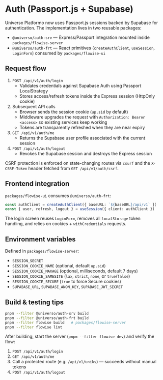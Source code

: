 # Auth (Passport.js + Supabase)

Universo Platformo now uses Passport.js sessions backed by Supabase for authentication. The implementation lives in two reusable packages:

- `@universo/auth-srv` — Express/Passport integration mounted inside `packages/flowise-server`
- `@universo/auth-frt` — React primitives (`createAuthClient`, `useSession`, `LoginForm`) consumed by `packages/flowise-ui`

## Request flow

1. `POST /api/v1/auth/login`
    - Validates credentials against Supabase Auth using Passport LocalStrategy
    - Stores access/refresh tokens inside the Express session (HttpOnly cookie)
2. Subsequent API calls
    - Browser sends the session cookie (`up.sid` by default)
    - Middleware upgrades the request with `Authorization: Bearer <access>` so existing services keep working
    - Tokens are transparently refreshed when they are near expiry
3. `GET /api/v1/auth/me`
    - Returns the Supabase user profile associated with the current session
4. `POST /api/v1/auth/logout`
    - Revokes the Supabase session and destroys the Express session

CSRF protection is enforced on state-changing routes via `csurf` and the `X-CSRF-Token` header fetched from `GET /api/v1/auth/csrf`.

## Frontend integration

`packages/flowise-ui` consumes `@universo/auth-frt`:

```ts
const authClient = createAuthClient({ baseURL: `${baseURL}/api/v1` })
const { user, refresh, logout } = useSession({ client: authClient })
```

The login screen reuses `LoginForm`, removes all `localStorage` token handling, and relies on cookies + `withCredentials` requests.

## Environment variables

Defined in `packages/flowise-server`:

- `SESSION_SECRET`
- `SESSION_COOKIE_NAME` (optional, default `up.sid`)
- `SESSION_COOKIE_MAXAGE` (optional, milliseconds, default 7 days)
- `SESSION_COOKIE_SAMESITE` (`lax`, `strict`, `none`, or `true`/`false`)
- `SESSION_COOKIE_SECURE` (`true` to force Secure cookies)
- `SUPABASE_URL`, `SUPABASE_ANON_KEY`, `SUPABASE_JWT_SECRET`

## Build & testing tips

```bash
pnpm --filter @universo/auth-srv build
pnpm --filter @universo/auth-frt build
pnpm --filter flowise build   # packages/flowise-server
pnpm --filter flowise lint
```

After building, start the server (`pnpm --filter flowise dev`) and verify the flow:

1. `POST /api/v1/auth/login`
2. `GET /api/v1/auth/me`
3. Call a protected route (e.g. `/api/v1/uniks`) — succeeds without manual tokens
4. `POST /api/v1/auth/logout`
